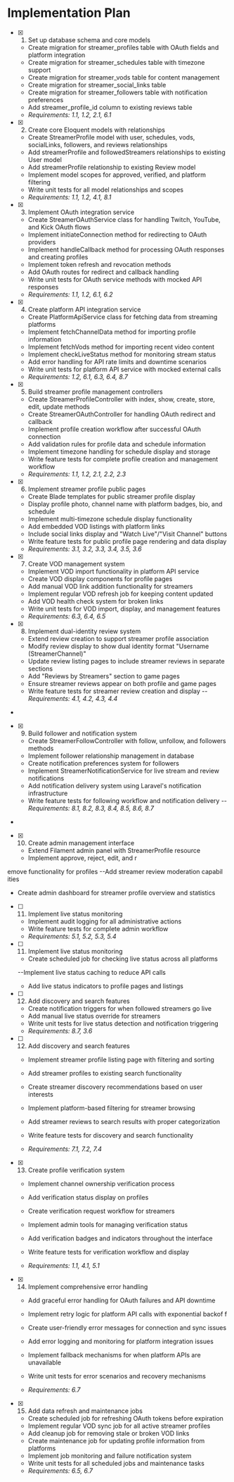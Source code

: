 # Implementation Plan

- [x] 1. Set up database schema and core models





  - Create migration for streamer_profiles table with OAuth fields and platform integration
  - Create migration for streamer_schedules table with timezone support
  - Create migration for streamer_vods table for content management
  - Create migration for streamer_social_links table
  - Create migration for streamer_followers table with notification preferences
  - Add streamer_profile_id column to existing reviews table
  - _Requirements: 1.1, 1.2, 2.1, 6.1_

- [x] 2. Create core Eloquent models with relationships





  - Create StreamerProfile model with user, schedules, vods, socialLinks, followers, and reviews relationships
  - Add streamerProfile and followedStreamers relationships to existing User model
  - Add streamerProfile relationship to existing Review model
  - Implement model scopes for approved, verified, and platform filtering
  - Write unit tests for all model relationships and scopes
  - _Requirements: 1.1, 1.2, 4.1, 8.1_

- [x] 3. Implement OAuth integration service





  - Create StreamerOAuthService class for handling Twitch, YouTube, and Kick OAuth flows
  - Implement initiateConnection method for redirecting to OAuth providers
  - Implement handleCallback method for processing OAuth responses and creating profiles
  - Implement token refresh and revocation methods
  - Add OAuth routes for redirect and callback handling
  - Write unit tests for OAuth service methods with mocked API responses
  - _Requirements: 1.1, 1.2, 6.1, 6.2_

- [x] 4. Create platform API integration service





  - Create PlatformApiService class for fetching data from streaming platforms
  - Implement fetchChannelData method for importing profile information
  - Implement fetchVods method for importing recent video content
  - Implement checkLiveStatus method for monitoring stream status
  - Add error handling for API rate limits and downtime scenarios
  - Write unit tests for platform API service with mocked external calls
  - _Requirements: 1.2, 6.1, 6.3, 6.4, 8.7_

- [x] 5. Build streamer profile management controllers





  - Create StreamerProfileController with index, show, create, store, edit, update methods
  - Create StreamerOAuthController for handling OAuth redirect and callback
  - Implement profile creation workflow after successful OAuth connection
  - Add validation rules for profile data and schedule information
  - Implement timezone handling for schedule display and storage
  - Write feature tests for complete profile creation and management workflow
  - _Requirements: 1.1, 1.2, 2.1, 2.2, 2.3_

- [x] 6. Implement streamer profile public pages




  - Create Blade templates for public streamer profile display
  - Display profile photo, channel name with platform badges, bio, and schedule
  - Implement multi-timezone schedule display functionality
  - Add embedded VOD listings with platform links
  - Include social links display and "Watch Live"/"Visit Channel" buttons
  - Write feature tests for public profile page rendering and data display
  - _Requirements: 3.1, 3.2, 3.3, 3.4, 3.5, 3.6_

- [x] 7. Create VOD management system









  - Implement VOD import functionality in platform API service
  - Create VOD display components for profile pages
  - Add manual VOD link addition functionality for streamers
  - Implement regular VOD refresh job for keeping content updated
  - Add VOD health check system for broken links
  - Write unit tests for VOD import, display, and management features
  - _Requirements: 6.3, 6.4, 6.5_

- [x] 8. Implement dual-identity review system







  - Extend review creation to support streamer profile association
  - Modify review display to show dual identity format "Username (StreamerChannel)"
  - Update review listing pages to include streamer reviews in separate sections
  - Add "Reviews by Streamers" section to game pages
  - Ensure streamer reviews appear on both profile and game pages
  - Write feature tests for streamer review creation and display
  --_Requirements: 4.1, 4.2, 4.3, 4.4_

-

- [x] 9. Build follower and notification system
















                                        






  - Create StreamerFollowController with follow, unfollow, and followers methods
  - Implement follower relationship management in database
  - Create notification preferences system for followers
  - Implement StreamerNotificationService for live stream and review notifications
  - Add notification delivery system using Laravel's notification infrastructure
  - Write feature tests for following workflow and notification delivery
  --_Requirements: 8.1, 8.2, 8.3, 8.4, 8.5,
 8.6, 8.7_
-


- [x] 10. Create admin management interface







  - Extend Filament admin panel with StreamerProfile resource
  - Implement approve, reject, edit, and r



emove functionality for profiles
  --Add streamer review moderation capabil
ities
  - Create admin dashboard for streamer profile overview and statistics
- [ ] 11. Implement live status monitoring









  - Implement audit logging for all administrative actions
  - Write feature tests for complete admin workflow
  - _Requirements: 5.1, 5.2, 5.3, 5.4_



- [ ] 11. Implement live status monitoring


  - Create scheduled job for checking live status across all platforms

  --Implement live status caching to reduce
 API calls







  - Add live status indicators to profile pages and listings
- [ ] 12. Add discovery and search features

  - Create notification triggers for when followed streamers go live
  - Add manual live status override for streamers
  - Write unit tests for live status detection and notification triggering
  - _Requirements: 8.7, 3.6_

- [ ] 12. Add discovery and search features

  - Implement streamer profile listing page with filtering and sorting
  - Add streamer profiles to existing search functionality

  - Create streamer discovery recommendations based on user interests
  - Implement platform-based filtering for streamer browsing
  - Add streamer reviews to search results with proper categorization
  - Write feature tests for discovery and search functionality
  - _Requirements: 7.1, 7.2, 7.4_

- [x] 13. Create profile verification system









  - Implement channel ownership verification process
  - Add verification status display on profiles

  - Create verification request workflow for streamers
  - Implement admin tools for managing verification status
  - Add verification badges and indicators throughout the interface
  - Write feature tests for verification workflow and display
  - _Requirements: 1.1, 4.1, 5.1_

- [x] 14. Implement comprehensive error handling







  - Add graceful error handling for OAuth failures and API downtime
  - Implement retry logic for platform API calls with exponential backof
f
  - Create user-friendly error messages for connection and sync issues

  - Add error logging and monitoring for platform integration issues
  - Implement fallback mechanisms for when platform APIs are unavailable
  - Write unit tests for error scenarios and recovery mechanisms
  - _Requirements: 6.7_

- [x] 15. Add data refresh and maintenance jobs











  - Create scheduled job for refreshing OAuth tokens before expiration
  - Implement regular VOD sync job for all active streamer profiles
  - Add cleanup job for removing stale or broken VOD links
  - Create maintenance job for updating profile information from platforms
  - Implement job monitoring and failure notification system
  - Write unit tests for all scheduled jobs and maintenance tasks
  - _Requirements: 6.5, 6.7_